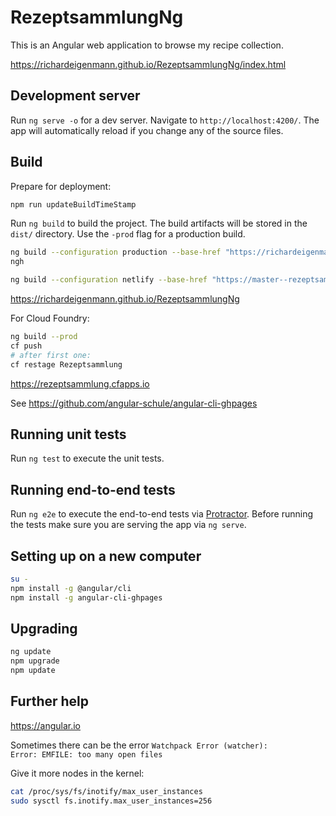 # RezeptsammlungNg

This is an Angular web application to browse my recipe collection.

<https://richardeigenmann.github.io/RezeptsammlungNg/index.html>

## Development server

Run `ng serve -o` for a dev server. Navigate to `http://localhost:4200/`. The app will automatically reload if you change any of the source files.

## Build

Prepare for deployment:

```bash
npm run updateBuildTimeStamp
```

Run `ng build` to build the project. The build artifacts will be stored in the `dist/` directory. Use the `-prod` flag for a production build.

```bash
ng build --configuration production --base-href "https://richardeigenmann.github.io/RezeptsammlungNg/"
ngh
```

```bash
ng build --configuration netlify --base-href "https://master--rezeptsammlung.netlify.app/"
```

https://richardeigenmann.github.io/RezeptsammlungNg

For Cloud Foundry:

```bash
ng build --prod
cf push
# after first one:
cf restage Rezeptsammlung
```

https://rezeptsammlung.cfapps.io

See <https://github.com/angular-schule/angular-cli-ghpages>

## Running unit tests

Run `ng test` to execute the unit tests.

## Running end-to-end tests

Run `ng e2e` to execute the end-to-end tests via [Protractor](http://www.protractortest.org/).
Before running the tests make sure you are serving the app via `ng serve`.


## Setting up on a new computer 

```bash
su -
npm install -g @angular/cli
npm install -g angular-cli-ghpages
```

## Upgrading

```bash
ng update
npm upgrade
npm update
```

## Further help

<https://angular.io>

Sometimes there can be the error <code>Watchpack Error (watcher): Error: EMFILE: too many open files</code>

Give it more nodes in the kernel:

```bash
cat /proc/sys/fs/inotify/max_user_instances
sudo sysctl fs.inotify.max_user_instances=256
```
